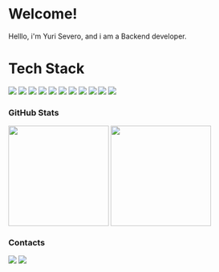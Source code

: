 # Welcome!
Helllo, i'm Yuri Severo, and i am a Backend developer.

# Tech Stack
<div>
  <img src="https://img.shields.io/badge/JavaScript-F7DF1E?style=for-the-badge&logo=javascript&logoColor=black"/>
  <img src="https://img.shields.io/badge/TypeScript-007ACC?style=for-the-badge&logo=typescript&logoColor=white"/>
  <img src="https://img.shields.io/badge/Node.js-43853D?style=for-the-badge&logo=node.js&logoColor=white"/>
  <img src="https://img.shields.io/badge/Express.js-404D59?style=for-the-badge"/>
  <img src="https://img.shields.io/badge/MySQL-005C84?style=for-the-badge&logo=mysql&logoColor=white"/>
  <img src="https://img.shields.io/badge/PostgreSQL-316192?style=for-the-badge&logo=postgresql&logoColor=white"/>
  <img src="https://img.shields.io/badge/sequelize-323330?style=for-the-badge&logo=sequelize&logoColor=blue"/>
  <img src="https://img.shields.io/badge/json%20web%20tokens-323330?style=for-the-badge&logo=json-web-tokens&logoColor=pink"/>
  <img src="https://img.shields.io/badge/React-20232A?style=for-the-badge&logo=react&logoColor=61DAFB"/>
  <img src="https://img.shields.io/badge/Bootstrap-563D7C?style=for-the-badge&logo=bootstrap&logoColor=white"/>
  <img src="https://img.shields.io/badge/Postman-FF6C37?style=for-the-badge&logo=postman&logoColor=white"/>
</div>

### GitHub Stats
<div>
  <img height ="200em" align="center" src="https://github-readme-stats.vercel.app/api?username=Yuri-Severo&show_icons=true&theme=graywhite"/>
  <img height ="200em" align="center" src="https://github-readme-stats.vercel.app/api/top-langs/?username=Yuri-Severo&size_weight=0.5&count_weight=0.5&theme=graywhite"/>
</div>

### Contacts
<div>
  <a href="https://www.instagram.com/yu.severop/" ><img src="https://img.shields.io/badge/Instagram-E4405F?style=for-the-badge&logo=instagram&logoColor=white"/></a>
  <a href="www.linkedin.com/in/yuri-severo-pinto-costa-832552264" ><img src="https://img.shields.io/badge/LinkedIn-0077B5?style=for-the-badge&logo=linkedin&logoColor=white"/></a>
</div>
          
